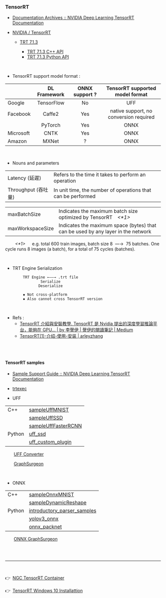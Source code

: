 
### TensorRT

- [Documentation Archives :: NVIDIA Deep Learning TensorRT Documentation](https://docs.nvidia.com/deeplearning/tensorrt/archives/index.html)

- [NVIDIA / TensorRT](https://github.com/NVIDIA/TensorRT)
    - [TRT 7.1.3](https://github.com/NVIDIA/TensorRT/tree/7.1.3)

        - [TRT 7.1.3 C++ API](https://docs.nvidia.com/deeplearning/tensorrt/archives/tensorrt-713/api/c_api/index.html)
        - [TRT 7.1.3 Python API](https://docs.nvidia.com/deeplearning/tensorrt/archives/tensorrt-713/api/python_api/index.html)

</br>

- TensorRT support model format :

||DL Framework|ONNX support ?|TensorRT supported model format|
| :-----| :----: |:----: |:----: |
|Google|TensorFlow|No|UFF|
|Facebook|Caffe2|Yes|native support, no conversion required |
||PyTorch|Yes|ONNX |
|Microsoft|CNTK|Yes|ONNX |
|Amazon|MXNet|?|ONNX |

</br>

 - Nouns and parameters

|||
| :-----| :---- |
|Latency (延遲)|Refers to the time it takes to perform an operation|
|Throughput (吞吐量)|In unit time, the number of operations that can be performed|

|||
| :-----| :---- |
|maxBatchSize|Indicates the maximum batch size optimized by TensorRT&emsp;_<*1>_|
|maxWorkspaceSize|Indicates the maximum space (bytes) that can be used by any layer in the network|

&emsp;&emsp; _<*1>_ &emsp; e.g. total 600 train images, batch size 8 &nbsp;—→ &nbsp;75 batches. One cycle runs 8 images (a batch), for a total of 75 cycles (batches).

</br>

- TRT Engine Serialization

```
        TRT Engine ←——→ .trt file
                Serialize
               Deserialize

        ▪ Not cross-platform
        ▪ Also cannot cross TensorRT version
```

</br>

- Refs :
    - [TensorRT 介紹與安裝教學. TensorRT 是 Nvidia 提出的深度學習推論平台，能夠在 GPU… | by 李謦伊 | 謦伊的閱讀筆記 | Medium](https://medium.com/ching-i/tensorrt-%E4%BB%8B%E7%B4%B9%E8%88%87%E5%AE%89%E8%A3%9D%E6%95%99%E5%AD%B8-45e44f73b25e)
    - [TensorRT(1)-介绍-使用-安装 | arleyzhang](https://arleyzhang.github.io/articles/7f4b25ce/)

</br>
</br>

#### TensorRT samples
- [Sample Support Guide :: NVIDIA Deep Learning TensorRT Documentation](https://docs.nvidia.com/deeplearning/tensorrt/archives/tensorrt-713/sample-support-guide/index.html)

- [trtexec](https://docs.nvidia.com/deeplearning/sdk/tensorrt-developer-guide/index.html#trtexec)


- UFF

|  |  |
| :-----| :---- |
| C++ | [sampleUffMNIST](https://docs.nvidia.com/deeplearning/tensorrt/archives/tensorrt-713/sample-support-guide/index.html#mnist_uff_sample) |
||[sampleUffSSD](https://docs.nvidia.com/deeplearning/tensorrt/archives/tensorrt-713/sample-support-guide/index.html#uffssd_sample)|
||[sampleUffFasterRCNN](https://docs.nvidia.com/deeplearning/tensorrt/archives/tensorrt-713/sample-support-guide/index.html#sampleufffasterrcnn)|
| Python | [uff_ssd](https://docs.nvidia.com/deeplearning/tensorrt/archives/tensorrt-713/sample-support-guide/index.html#uff_ssd) |
||[uff_custom_plugin](https://docs.nvidia.com/deeplearning/tensorrt/archives/tensorrt-713/sample-support-guide/index.html#uff_custom_plugin)|

&emsp;&emsp;[UFF Converter](https://docs.nvidia.com/deeplearning/tensorrt/api/python_api/uff/uff.html)

&emsp;&emsp;[GraphSurgeon](https://docs.nvidia.com/deeplearning/tensorrt/api/python_api/graphsurgeon/graphsurgeon.html)

</br>

- ONNX

|  |  |
| :-----| :---- |
| C++ | [sampleOnnxMNIST](https://docs.nvidia.com/deeplearning/tensorrt/sample-support-guide/index.html#onnx_mnist_sample) |
|  | [sampleDynamicReshape](https://docs.nvidia.com/deeplearning/tensorrt/sample-support-guide/index.html#sample-dynamic-reshape) |
| Python | [introductory_parser_samples](https://docs.nvidia.com/deeplearning/tensorrt/sample-support-guide/index.html#introductory_parser_samples) |
||[yolov3_onnx](https://docs.nvidia.com/deeplearning/tensorrt/sample-support-guide/index.html#yolov3_onnx)|
||[onnx_packnet](https://docs.nvidia.com/deeplearning/tensorrt/sample-support-guide/index.html#onnx_packnet)|

&emsp;&emsp;[ONNX GraphSurgeon](https://github.com/NVIDIA/TensorRT/tree/master/tools/onnx-graphsurgeon)

</br>
</br>

---

</br>

👉&ensp;[NGC TensorRT Container](https://ngc.nvidia.com/catalog/containers/nvidia:tensorrt)</br></br>
👉&ensp;[TensorRT Windows 10 Installattion](./TensorRT%20Windows10%20installation.md)